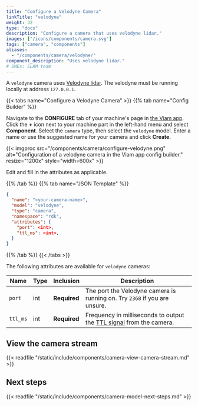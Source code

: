 ```yaml
---
title: "Configure a Velodyne Camera"
linkTitle: "velodyne"
weight: 32
type: "docs"
description: "Configure a camera that uses velodyne lidar."
images: ["/icons/components/camera.svg"]
tags: ["camera", "components"]
aliases:
  - "/components/camera/velodyne/"
component_description: "Uses velodyne lidar."
# SMEs: SLAM team
---
```


A `velodyne` camera uses [Velodyne lidar](https://velodynelidar.com/).
The velodyne must be running locally at address `127.0.0.1`.

{{< tabs name="Configure a Velodyne Camera" >}}
{{% tab name="Config Builder" %}}

Navigate to the **CONFIGURE** tab of your machine's page in [the Viam app](https://app.viam.com).
Click the **+** icon next to your machine part in the left-hand menu and select **Component**.
Select the `camera` type, then select the `velodyne` model.
Enter a name or use the suggested name for your camera and click **Create**.

{{< imgproc src="/components/camera/configure-velodyne.png" alt="Configuration of a velodyne camera in the Viam app config builder." resize="1200x" style="width=600x" >}}

Edit and fill in the attributes as applicable.

{{% /tab %}}
{{% tab name="JSON Template" %}}

```json {class="line-numbers linkable-line-numbers"}
{
  "name": "<your-camera-name>",
  "model": "velodyne",
  "type": "camera",
  "namespace": "rdk",
  "attributes": {
    "port": <int>,
    "ttl_ms": <int>,
  }
}
```

{{% /tab %}}
{{< /tabs >}}

The following attributes are available for `velodyne` cameras:

<!-- prettier-ignore -->
| Name | Type | Inclusion | Description |
| ---- | ---- | --------- | ----------- |
| `port` | int | **Required** | The port the Velodyne camera is running on. Try `2368` if you are unsure. |
| `ttl_ms` | int | **Required** | Frequency in milliseconds to output the [TTL signal](https://en.wikipedia.org/wiki/Transistor%E2%80%93transistor_logic) from the camera. |

## View the camera stream

{{< readfile "/static/include/components/camera-view-camera-stream.md" >}}

## Next steps

{{< readfile "/static/include/components/camera-model-next-steps.md" >}}
